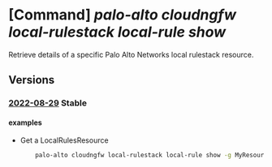 # [Command] _palo-alto cloudngfw local-rulestack local-rule show_

Retrieve details of a specific Palo Alto Networks local rulestack resource.

## Versions

### [2022-08-29](/Resources/mgmt-plane/L3N1YnNjcmlwdGlvbnMve30vcmVzb3VyY2Vncm91cHMve30vcHJvdmlkZXJzL3BhbG9hbHRvbmV0d29ya3MuY2xvdWRuZ2Z3L2xvY2FscnVsZXN0YWNrcy97fS9sb2NhbHJ1bGVzL3t9/2022-08-29.xml) **Stable**

<!-- mgmt-plane /subscriptions/{}/resourcegroups/{}/providers/paloaltonetworks.cloudngfw/localrulestacks/{}/localrules/{} 2022-08-29 -->

#### examples

- Get a LocalRulesResource
    ```bash
        palo-alto cloudngfw local-rulestack local-rule show -g MyResourceGroup --local-rulestack-name MyLocalRulestacks --priority "1"
    ```
